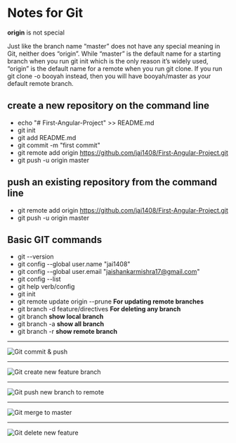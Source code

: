 # Notes for Git

**origin** is not special

Just like the branch name “master” does not have any special meaning in Git, neither does “origin”. While “master” is the default name for a starting branch when you run git init which is the only reason it’s widely used, “origin” is the default name for a remote when you run git clone. If you run git clone -o booyah instead, then you will have booyah/master as your default remote branch.

## create a new repository on the command line
* echo "# First-Angular-Project" >> README.md
* git init
* git add README.md
* git commit -m "first commit"
* git remote add origin https://github.com/jai1408/First-Angular-Project.git
* git push -u origin master

## push an existing repository from the command line
* git remote add origin https://github.com/jai1408/First-Angular-Project.git
* git push -u origin master


## Basic GIT commands
* git --version
* git config --global user.name "jai1408"
* git config --global user.email "jaishankarmishra17@gmail.com"
* git config --list
* git help verb/config
* git init
* git remote update origin --prune **For updating remote branches**
* git branch -d feature/directives **For deleting any branch**
* git branch **show local branch**
* git branch -a **show all branch**
* git branch -r **show remote branch**


***
![Git commit & push](https://github.com/jai1408/Angular-Udemy-Project/blob/master/src/app/Capture1.PNG)

***
![Git create new feature branch](https://github.com/jai1408/Angular-Udemy-Project/blob/master/src/app/Capture1.PNG)

***
![Git push new branch to remote](https://github.com/jai1408/Angular-Udemy-Project/blob/master/src/app/Capture1.PNG)

***
![Git merge to master](https://github.com/jai1408/Angular-Udemy-Project/blob/master/src/app/Capture1.PNG)

***
![Git delete new feature](https://github.com/jai1408/Angular-Udemy-Project/blob/master/src/app/Capture1.PNG)
